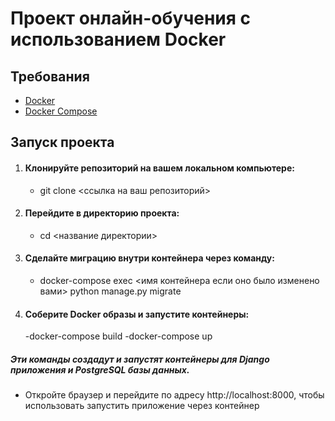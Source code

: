# Проект онлайн-обучения с использованием Docker

## Требования

- [Docker](https://www.docker.com/)
- [Docker Compose](https://docs.docker.com/compose/)

## Запуск проекта
1. #### Клонируйте репозиторий на вашем локальном компьютере:
   - git clone <ссылка на ваш репозиторий>
2. #### Перейдите в директорию проекта:
   - cd <название директории>
3. #### Сделайте миграцию внутри контейнера через команду:
   - docker-compose exec <имя контейнера если оно было изменено вами> python manage.py migrate      
4. #### Соберите Docker образы и запустите контейнеры:
    -docker-compose build
    -docker-compose up
##### Эти команды создадут и запустят контейнеры для Django приложения и PostgreSQL базы данных.

- Откройте браузер и перейдите по адресу http://localhost:8000, чтобы использовать запустить приложение через контейнер
